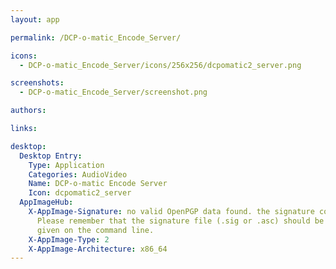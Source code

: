 ```yaml
---
layout: app

permalink: /DCP-o-matic_Encode_Server/

icons:
  - DCP-o-matic_Encode_Server/icons/256x256/dcpomatic2_server.png

screenshots:
  - DCP-o-matic_Encode_Server/screenshot.png

authors:

links:

desktop:
  Desktop Entry:
    Type: Application
    Categories: AudioVideo
    Name: DCP-o-matic Encode Server
    Icon: dcpomatic2_server
  AppImageHub:
    X-AppImage-Signature: no valid OpenPGP data found. the signature could not be verified.
      Please remember that the signature file (.sig or .asc) should be the first file
      given on the command line.
    X-AppImage-Type: 2
    X-AppImage-Architecture: x86_64
---
```

